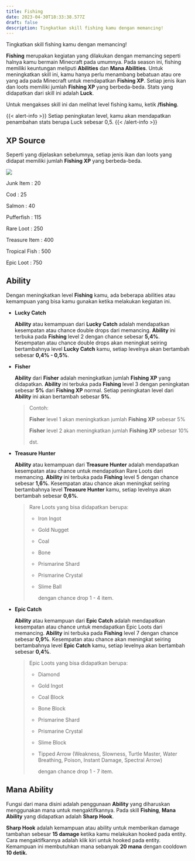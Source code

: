 ```yaml
---
title: Fishing
date: 2023-04-30T18:33:38.577Z
draft: false
description: Tingkatkan skill fishing kamu dengan memancing!
---
```

Tingkatkan skill fishing kamu dengan memancing!

**Fishing** merupakan kegiatan yang dilakukan dengan memancing seperti halnya kamu bermain Minecraft pada umumnya. Pada season ini, fishing memiliki keuntungan meliputi **Abilities** dan **Mana Abilities**. Untuk meningkatkan skill ini, kamu hanya perlu menambang bebatuan atau ore yang ada pada Minecraft untuk mendapatkan **Fishing XP**. Setiap jenis ikan dan loots memiliki jumlah **Fishing XP** yang berbeda-beda. Stats yang didapatkan dari skill ini adalah **Luck**.

Untuk mengakses skill ini dan melihat level fishing kamu, ketik **/fishing**.

{{< alert-info >}} Setiap peningkatan level, kamu akan mendapatkan penambahan stats berupa Luck sebesar 0,5. {{< /alert-info >}}

## XP Source

Seperti yang dijelaskan sebelumnya, setiap jenis ikan dan loots yang didapat memiliki jumlah **Fishing XP** yang berbeda-beda.

![](/img/uploads/fishingxp.png)

Junk Item : 20

Cod : 25

Salmon : 40

Pufferfish : 115

Rare Loot : 250 

Treasure Item : 400

Tropical Fish : 500

Epic Loot : 750

## Ability

Dengan meningkatkan level **Fishing** kamu, ada beberapa abilities atau kemampuan yang bisa kamu gunakan ketika melakukan kegiatan ini.

* **Lucky Catch**

  **Ability** atau kemampuan dari **Lucky Catch** adalah mendapatkan kesempatan atau chance double drops dari memancing. **Ability** ini terbuka pada **Fishing** level 2 dengan chance sebesar **5,4%**. Kesempatan atau chance double drops akan meningkat seiring bertambahnya level **Lucky Catch** kamu, setiap levelnya akan bertambah sebesar **0,4% - 0,5%**. 
* **Fisher**

  **Ability** dari **Fisher** adalah meningkatkan jumlah **Fishing XP** yang didapatkan. **Ability** ini terbuka pada **Fishing** level 3 dengan peningkatan sebesar **5%** dari **Fishing XP** normal. Setiap peningkatan level dari **Ability** ini akan bertambah sebesar **5%**.

  > Contoh:
  >
  > **Fisher** level 1 akan meningkatkan jumlah **Fishing XP** sebesar 5%
  >
  > **Fisher** level 2 akan meningkatkan jumlah **Fishing XP** sebesar 10%
  >
  > dst.
* **Treasure Hunter**

  **Ability** atau kemampuan dari **Treasure Hunter** adalah mendapatkan kesempatan atau chance untuk mendapatkan Rare Loots dari memancing. **Ability** ini terbuka pada **Fishing** level 5 dengan chance sebesar **1,6%**. Kesempatan atau chance akan meningkat seiring bertambahnya level **Treasure Hunter** kamu, setiap levelnya akan bertambah sebesar **0,6%**. 

  > Rare Loots yang bisa didapatkan berupa:
  >
  > * Iron Ingot
  > * Gold Nugget
  > * Coal
  > * Bone
  > * Prismarine Shard
  > * Prismarine Crystal
  > * Slime Ball
  >
  >   dengan chance drop 1 - 4 item.
* **Epic Catch**

  **Ability** atau kemampuan dari **Epic Catch** adalah mendapatkan kesempatan atau chance untuk mendapatkan Epic Loots dari memancing. **Ability** ini terbuka pada **Fishing** level 7 dengan chance sebesar **0,9%**. Kesempatan atau chance akan meningkat seiring bertambahnya level **Epic Catch** kamu, setiap levelnya akan bertambah sebesar **0,4%**.

  > Epic Loots yang bisa didapatkan berupa:
  >
  > * Diamond
  > * Gold Ingot
  > * Coal Block
  > * Bone Block
  > * Prismarine Shard
  > * Prismarine Crystal
  > * Slime Block
  > * Tipped Arrow (Weakness, Slowness, Turtle Master, Water Breathing, Poison, Instant Damage, Spectral Arrow)
  >
  >   dengan chance drop 1 - 7 item.

## Mana Ability

Fungsi dari mana disini adalah penggunaan **Ability** yang diharuskan menggunakan mana untuk mengaktifkannya. Pada skill **Fishing**, **Mana Ability** yang didapatkan adalah **Sharp Hook**.

**Sharp Hook** adalah kemampuan atau ability untuk memberikan damage tambahan sebesar **15 damage** ketika kamu melakukan hooked pada entity. Cara mengaktifkannya adalah klik kiri untuk hooked pada entity. Kemampuan ini membutuhkan mana sebanyak **20 mana** dengan cooldown **10 detik.**